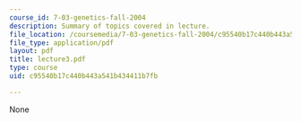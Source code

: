 ```yaml
---
course_id: 7-03-genetics-fall-2004
description: Summary of topics covered in lecture.
file_location: /coursemedia/7-03-genetics-fall-2004/c95540b17c440b443a541b434411b7fb_lecture3.pdf
file_type: application/pdf
layout: pdf
title: lecture3.pdf
type: course
uid: c95540b17c440b443a541b434411b7fb

---
```

None